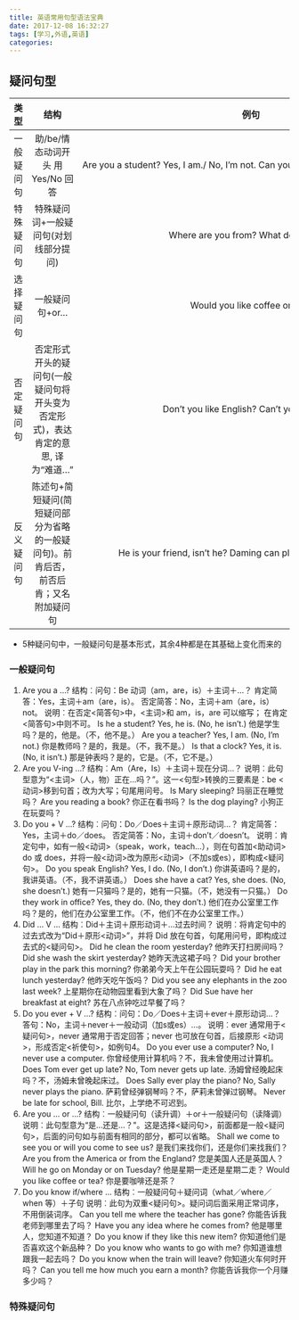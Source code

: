 ```yaml
---
title: 英语常用句型语法宝典
date: 2017-12-08 16:32:27
tags: [学习,外语,英语]
categories: 	
---
```


## 疑问句型
|类型|结构|例句|
|:---:|:---:|:---:|
|一般疑问句|助/be/情态动词开头 用Yes/No 回答|Are you a student? Yes, I am./ No, I’m not. Can you swim? Yes, I can. / No, I can’t.|
|特殊疑问句|特殊疑问词+一般疑问句(对划线部分提问)|Where are you from? What do you like?|
|选择疑问句|一般疑问句+or…|Would you like coffee or tea?|
|否定疑问句|否定形式开头的疑问句(一般疑问句将开头变为否定形式)，表达肯定的意思, 译为“难道…”|Don’t you like English? Can’t you help me?|
|反义疑问句|陈述句+简短疑问(简短疑问部分为省略的一般疑问句)。前肯后否，前否后肯；又名附加疑问句|He is your friend, isn’t he? Daming can play the piano, can’t he?|
* 5种疑问句中，一般疑问句是基本形式，其余4种都是在其基础上变化而来的 <!-- 无序列表使用-、+和*作为列表标记-->

### 一般疑问句
1. Are you a ...?<!-- 有序列表则使用数字加英文句点.来表示-->
结构︰问句：Be 动词（am，are，is）＋主词＋…？
    肯定简答：Yes，主词＋am（are，is）。<!-- 添加空格 &#160; 、&nbsp; -->
    否定简答：No，主词＋am（are，is）not。
说明︰在否定<简答句>中，<主词>和 am，is，are 可以缩写；
    在肯定<简答句>中则不可。
    Is he a student? Yes, he is. (No, he isn’t.)  他是学生吗？是的，他是。（不，他不是。）
    Are you a teacher? Yes, I am. (No, I’m not.)  你是教师吗？是的，我是。（不，我不是。）
    Is that a clock? Yes, it is. (No, it isn’t.)  那是钟表吗？是的，它是。（不，它不是。）
2. Are you V-ing ...?
结构︰Am（Are，Is）＋主词＋现在分词…？
说明︰此句型意为“<主词>（人，物）正在…吗？”。这一<句型>转换的三要素是：be <动词>移到句首；改为大写；句尾用问号。
    Is Mary sleeping?   玛丽正在睡觉吗？
    Are you reading a book?   你正在看书吗？
    Is the dog playing?   小狗正在玩耍吗？
3. Do you + V ...?
结构︰问句：Do／Does＋主词＋原形动词…？
    肯定简答：Yes，主词＋do／does。
    否定简答：No，主词＋don’t／doesn’t。
说明︰肯定句中，如有一般<动词>（speak，work，teach…），则在句首加<助动词> do 或 does，并将一般<动词>改为原形<动词>（不加s或es），即构成<疑问句>。
    Do you speak English? Yes, I do. (No, I don’t.)
      你讲英语吗？是的，我讲英语。（不，我不讲英语。）
    Does she have a cat? Yes, she does. (No, she doesn’t.)
      她有一只猫吗？是的，她有一只猫。（不，她没有一只猫。）
    Do they work in office? Yes, they do. (No, they don’t.)
      他们在办公室里工作吗？是的，他们在办公室里工作。（不，他们不在办公室里工作。）
4. Did ... V ...
结构︰Did＋主词＋原形动词＋…过去时间？
说明︰将肯定句中的过去式改为“Did＋原形<动词>”，并将 Did 放在句首，句尾用问号，即构成过去式的<疑问句>。
    Did he clean the room yesterday?  他昨天打扫房间吗？
    Did she wash the skirt yesterday?  她昨天洗这裙子吗？
    Did your brother play in the park this morning?  你弟弟今天上午在公园玩耍吗？
    Did he eat lunch yesterday?  他昨天吃午饭吗？
    Did you see any elephants in the zoo last week?  上星期你在动物园里看到大象了吗？
    Did Sue have her breakfast at eight?  苏在八点钟吃过早餐了吗？
5. Do you ever + V ...?
结构︰问句：Do／Does＋主词＋ever＋原形动词…？
     答句：No，主词＋never＋一般动词（加s或es）…。
说明︰ever 通常用于<疑问句>，never 通常用于否定回答；never 也可放在句首，后接原形 <动词>，形成否定<祈使句>，如例句4。
    Do you ever use a computer? No, I never use a computer.
      你曾经使用计算机吗？不，我未曾使用过计算机。
    Does Tom ever get up late? No, Tom never gets up late.
      汤姆曾经晚起床吗？不，汤姆未曾晚起床过。
    Does Sally ever play the piano? No, Sally never plays the piano.
      萨莉曾经弹钢琴吗？不，萨莉未曾弹过钢琴。
    Never be late for school, Bill.  比尔，上学绝不可迟到。
6. Are you ... or ...?
结构︰一般疑问句（读升调）＋or＋一般疑问句（读降调）
说明︰此句型意为“是…还是…？"。这是选择<疑问句>，前面都是一般<疑问句>，后面的问句如与前面有相同的部分，都可以省略。
Shall we come to see you or will you come to see us?
是我们来找你们，还是你们来找我们？
    Are you from the America or from the England?   您是美国人还是英国人？
    Will he go on Monday or on Tuesday?   他是星期一走还是星期二走？
    Would you like coffee or tea?   你是要咖啡还是茶？
7. Do you know if/where ...
结构︰一般疑问句＋疑问词（what／where／when 等）＋子句
说明︰此句为双重<疑问句>。疑问词后面采用正常词序，不用倒装词序。
    Can you tell me where the teacher has gone?  你能告诉我老师到哪里去了吗？
    Have you any idea where he comes from?  他是哪里人，您知道不知道？
    Do you know if they like this new item?  你知道他们是否喜欢这个新品种？
    Do you know who wants to go with me?  你知道谁想跟我一起去吗？
    Do you know when the train will leave?  你知道火车何时开吗？
    Can you tell me how much you earn a month? 你能告诉我你一个月赚多少吗？
### 特殊疑问句





